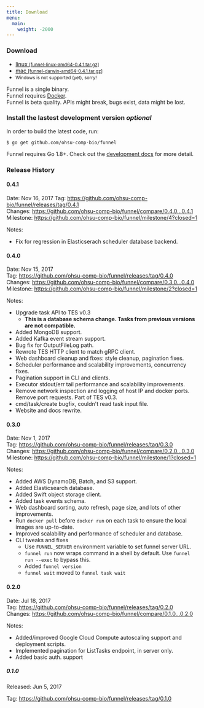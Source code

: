 ```yaml
---
title: Download
menu:
  main:
    weight: -2000
---
```


### Download

- [linux <small>[funnel-linux-amd64-0.4.1.tar.gz]</small>][linux-64-bin]
- [mac <small>[funnel-darwin-amd64-0.4.1.tar.gz]</small>][mac-64-bin]
- <small>Windows is not supported (yet), sorry!</small>

[linux-64-bin]: https://github.com/ohsu-comp-bio/funnel/releases/download/0.4.1/funnel-linux-amd64-0.4.1.tar.gz
[mac-64-bin]: https://github.com/ohsu-comp-bio/funnel/releases/download/0.4.1/funnel-darwin-amd64-0.4.1.tar.gz

Funnel is a single binary.  
Funnel requires [Docker][docker].  
Funnel is beta quality. APIs might break, bugs exist, data might be lost.  

<h3>Install the lastest development version <i class="optional">optional</i></h3>

In order to build the latest code, run:
```shell
$ go get github.com/ohsu-comp-bio/funnel
```

Funnel requires Go 1.8+. Check out the [development docs][dev] for more detail.

### Release History

#### 0.4.1

Date: Nov 16, 2017
Tag: https://github.com/ohsu-comp-bio/funnel/releases/tag/0.4.1  
Changes: https://github.com/ohsu-comp-bio/funnel/compare/0.4.0...0.4.1  
Milestone: https://github.com/ohsu-comp-bio/funnel/milestone/4?closed=1  

Notes:

- Fix for regression in Elasticserach scheduler database backend.

#### 0.4.0

Date: Nov 15, 2017  
Tag: https://github.com/ohsu-comp-bio/funnel/releases/tag/0.4.0  
Changes: https://github.com/ohsu-comp-bio/funnel/compare/0.3.0...0.4.0  
Milestone: https://github.com/ohsu-comp-bio/funnel/milestone/2?closed=1  

Notes:

- Upgrade task API to TES v0.3
  - **This is a database schema change. Tasks from previous versions are not compatible.**
- Added MongoDB support.
- Added Kafka event stream support.
- Bug fix for OutputFileLog path.
- Rewrote TES HTTP client to match gRPC client.
- Web dashboard cleanup and fixes: style cleanup, pagination fixes.
- Scheduler performance and scalability improvements, concurrency fixes.
- Pagination support in CLI and clients.
- Executor stdout/err tail performance and scalability improvements.
- Remove network inspection and logging of host IP and docker ports.
  Remove port requests. Part of TES v0.3.
- cmd/task/create bugfix, couldn't read task input file.
- Website and docs rewrite.

#### 0.3.0

Date: Nov 1, 2017  
Tag: https://github.com/ohsu-comp-bio/funnel/releases/tag/0.3.0  
Changes: https://github.com/ohsu-comp-bio/funnel/compare/0.2.0...0.3.0  
Milestone: https://github.com/ohsu-comp-bio/funnel/milestone/1?closed=1  

Notes:

- Added AWS DynamoDB, Batch, and S3 support.
- Added Elasticsearch database.
- Added Swift object storage client.
- Added task events schema.
- Web dashboard sorting, auto refresh, page size, and lots of other improvements.
- Run `docker pull` before `docker run` on each task to ensure the local images
  are up-to-date.
- Improved scalability and performance of scheduler and database.
- CLI tweaks and fixes
  - Use `FUNNEL_SERVER` environment variable to set funnel server URL.
  - `funnel run` now wraps command in a shell by default.
    Use `funnel run --exec` to bypass this.
  - Added `funnel version`
  - `funnel wait` moved to `funnel task wait`

#### 0.2.0

Date: Jul 18, 2017  
Tag: https://github.com/ohsu-comp-bio/funnel/releases/tag/0.2.0  
Changes: https://github.com/ohsu-comp-bio/funnel/compare/0.1.0...0.2.0  

Notes:

- Added/improved Google Cloud Compute autoscaling support and deployment scripts.
- Implemented pagination for ListTasks endpoint, in server only.
- Added basic auth. support

##### 0.1.0

Released: Jun 5, 2017

Tag: https://github.com/ohsu-comp-bio/funnel/releases/tag/0.1.0


[dev]: /docs/development/
[docker]: https://docker.io

